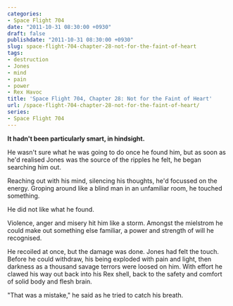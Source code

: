 ```yaml
---
categories:
- Space Flight 704
date: "2011-10-31 08:30:00 +0930"
draft: false
publishdate: "2011-10-31 08:30:00 +0930"
slug: space-flight-704-chapter-28-not-for-the-faint-of-heart
tags:
- destruction
- Jones
- mind
- pain
- power
- Rex Havoc
title: 'Space Flight 704, Chapter 28: Not for the Faint of Heart'
url: /space-flight-704-chapter-28-not-for-the-faint-of-heart/
series:
- Space Flight 704
---
```

**It hadn't been particularly smart, in hindsight.**

He wasn't sure what he was going to do once he found him, but as soon as
he'd realised Jones was the source of the ripples he felt, he began
searching him out.

Reaching out with his mind, silencing his thoughts, he'd focussed on the
energy. Groping around like a blind man in an unfamiliar room, he
touched something.

He did not like what he found.

Violence, anger and misery hit him like a storm. Amongst the mielstrom
he could make out something else familiar, a power and strength of will
he recognised.

He recoiled at once, but the damage was done. Jones had felt the touch.
Before he could withdraw, his being exploded with pain and light, then
darkness as a thousand savage terrors were loosed on him. With effort he
clawed his way out back into his Rex shell, back to the safety and
comfort of solid body and flesh brain.

"That was a mistake," he said as he tried to catch his breath.
